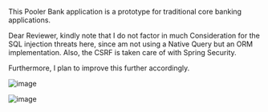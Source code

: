 This Pooler Bank application is a prototype for traditional core banking applications.

Dear Reviewer, kindly note that I do not factor in much Consideration for the SQL injection threats here, since am not using a Native Query but an ORM implementation. Also, the CSRF is taken care of with Spring Security.

Furthermore, I plan to improve this further accordingly.

![image](https://github.com/adedaryorh/pooler_bank/assets/64752771/66c5f999-52b5-451c-b322-a17e84e0169c)

![image](https://github.com/adedaryorh/pooler_bank/assets/64752771/54682ed7-adf8-45f7-9e56-db588e34e25d)
